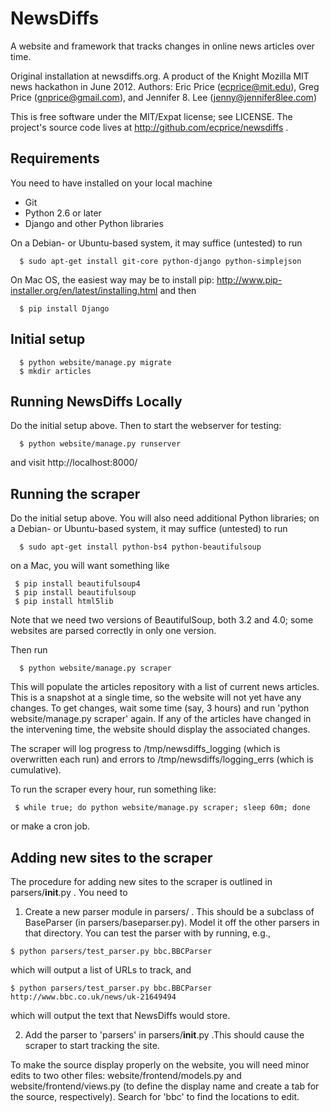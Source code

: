 NewsDiffs
==========

A website and framework that tracks changes in online news articles over time.

Original installation at newsdiffs.org.
A product of the Knight Mozilla MIT news hackathon in June 2012.
Authors: Eric Price (ecprice@mit.edu), Greg Price (gnprice@gmail.com),
 and Jennifer 8. Lee (jenny@jennifer8lee.com)

This is free software under the MIT/Expat license; see LICENSE.
The project's source code lives at http://github.com/ecprice/newsdiffs .


Requirements
------------

You need to have installed on your local machine
* Git
* Python 2.6 or later
* Django and other Python libraries

On a Debian- or Ubuntu-based system, it may suffice (untested) to run
```
  $ sudo apt-get install git-core python-django python-simplejson
```
On Mac OS, the easiest way may be to install pip:
  http://www.pip-installer.org/en/latest/installing.html
and then
```
  $ pip install Django
```

Initial setup
-------------
```
  $ python website/manage.py migrate
  $ mkdir articles
```

Running NewsDiffs Locally
-------------------------

Do the initial setup above.  Then to start the webserver for testing:
```
  $ python website/manage.py runserver
```
and visit http://localhost:8000/


Running the scraper
-------------------

Do the initial setup above.  You will also need additional Python
libraries; on a Debian- or Ubuntu-based system, it may suffice
(untested) to run
```
  $ sudo apt-get install python-bs4 python-beautifulsoup
```
on a Mac, you will want something like
```
 $ pip install beautifulsoup4
 $ pip install beautifulsoup
 $ pip install html5lib
```
Note that we need two versions of BeautifulSoup, both 3.2 and 4.0;
some websites are parsed correctly in only one version.

Then run
```
  $ python website/manage.py scraper
```

This will populate the articles repository with a list of current news
articles.  This is a snapshot at a single time, so the website will
not yet have any changes. To get changes, wait some time (say, 3
hours) and run 'python website/manage.py scraper' again.  If any of
the articles have changed in the intervening time, the website should
display the associated changes.

The scraper will log progress to /tmp/newsdiffs_logging (which is
overwritten each run) and errors to /tmp/newsdiffs/logging_errs (which
is cumulative).

To run the scraper every hour, run something like:
```
 $ while true; do python website/manage.py scraper; sleep 60m; done
```
or make a cron job.

Adding new sites to the scraper
-------------------------------

The procedure for adding new sites to the scraper is outlined in
parsers/__init__.py .  You need to

1) Create a new parser module in parsers/ .  This should be a subclass of
BaseParser (in parsers/baseparser.py). Model it off the other parsers in
that directory. You can test the parser with by running, e.g.,
```
$ python parsers/test_parser.py bbc.BBCParser
```
which will output a list of URLs to track, and
```
$ python parsers/test_parser.py bbc.BBCParser http://www.bbc.co.uk/news/uk-21649494
```
which will output the text that NewsDiffs would store.

2) Add the parser to 'parsers' in parsers/__init__.py .This should cause
the scraper to start tracking the site.

To make the source display properly on the website, you will need
minor edits to two other files: website/frontend/models.py and
website/frontend/views.py (to define the display name and create a tab
for the source, respectively).  Search for 'bbc' to find the locations
to edit.
